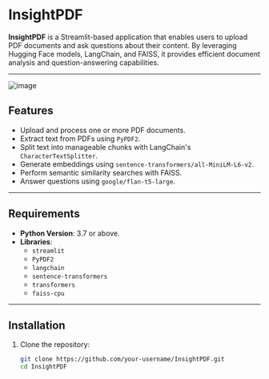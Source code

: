 # InsightPDF

**InsightPDF** is a Streamlit-based application that enables users to upload PDF documents and ask questions about their content. By leveraging Hugging Face models, LangChain, and FAISS, it provides efficient document analysis and question-answering capabilities.

---
![image](https://github.com/user-attachments/assets/0dab9646-02bc-4bf2-bfd7-e8f44ddb7e00)

## Features
- Upload and process one or more PDF documents.
- Extract text from PDFs using `PyPDF2`.
- Split text into manageable chunks with LangChain's `CharacterTextSplitter`.
- Generate embeddings using `sentence-transformers/all-MiniLM-L6-v2`.
- Perform semantic similarity searches with FAISS.
- Answer questions using `google/flan-t5-large`.

---

## Requirements
- **Python Version**: 3.7 or above.
- **Libraries**:
  - `streamlit`
  - `PyPDF2`
  - `langchain`
  - `sentence-transformers`
  - `transformers`
  - `faiss-cpu`

---

## Installation
1. Clone the repository:
   ```bash
   git clone https://github.com/your-username/InsightPDF.git
   cd InsightPDF
